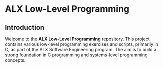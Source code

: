 # ALX Low-Level Programming

## Introduction

Welcome to the **ALX Low-Level Programming** repository. This project contains various low-level programming exercises and scripts, primarily in C, as part of the ALX Software Engineering program. The aim is to build a strong foundation in C programming and systems-level programming concepts.

